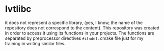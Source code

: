 # lvtlibc
<p>it does not represent a specific library, (yes, I know, the name of the repository does not correspond to the content). This repository was created in order to access it using its functions in your projects. The functions are separated by preprocessor directives <code>#ifndef</code>. cmake file just for my training in writing similar files.</p>